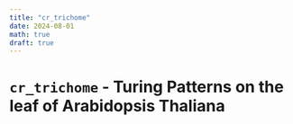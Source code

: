 ```yaml
---
title: "cr_trichome"
date: 2024-08-01
math: true
draft: true
---
```


# `cr_trichome` - Turing Patterns on the leaf of Arabidopsis Thaliana

